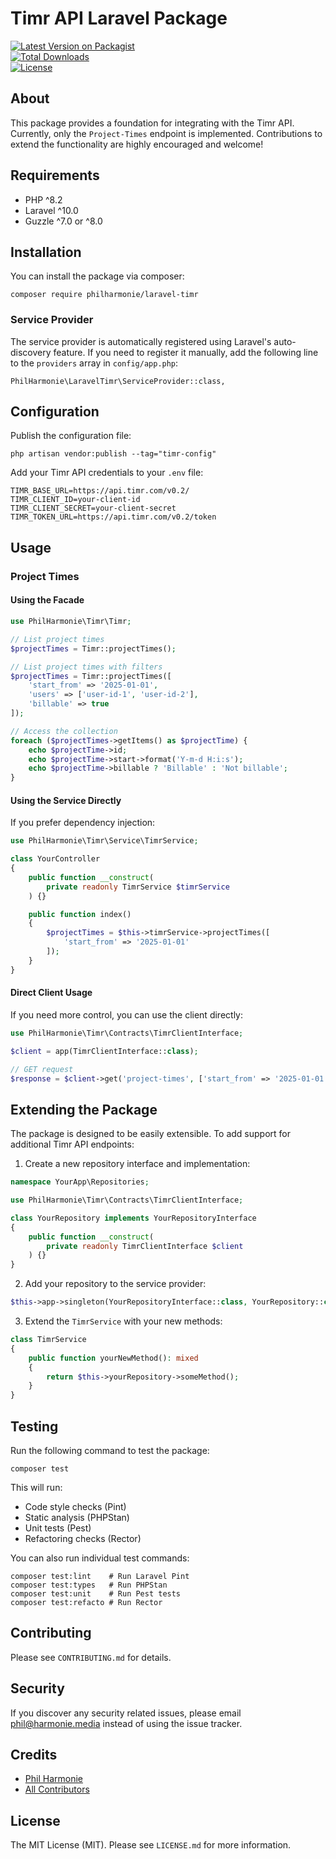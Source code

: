 # Timr API Laravel Package

[![Latest Version on Packagist](https://img.shields.io/packagist/v/philharmonie/laravel-timr.svg?style=flat-square)](https://packagist.org/packages/philharmonie/laravel-timr)  
[![Total Downloads](https://img.shields.io/packagist/dt/philharmonie/laravel-timr.svg?style=flat-square)](https://packagist.org/packages/philharmonie/laravel-timr)  
[![License](https://img.shields.io/packagist/l/philharmonie/laravel-timr.svg?style=flat-square)](https://packagist.org/packages/philharmonie/laravel-timr)

## About

This package provides a foundation for integrating with the Timr API. Currently, only the `Project-Times` endpoint is implemented. Contributions to extend the functionality are highly encouraged and welcome!

## Requirements

- PHP ^8.2
- Laravel ^10.0
- Guzzle ^7.0 or ^8.0

## Installation

You can install the package via composer:

```
composer require philharmonie/laravel-timr
```

### Service Provider

The service provider is automatically registered using Laravel's auto-discovery feature. If you need to register it manually, add the following line to the `providers` array in `config/app.php`:

```
PhilHarmonie\LaravelTimr\ServiceProvider::class,
```

## Configuration

Publish the configuration file:

```
php artisan vendor:publish --tag="timr-config"
```

Add your Timr API credentials to your `.env` file:

```
TIMR_BASE_URL=https://api.timr.com/v0.2/
TIMR_CLIENT_ID=your-client-id
TIMR_CLIENT_SECRET=your-client-secret
TIMR_TOKEN_URL=https://api.timr.com/v0.2/token
```

## Usage

### Project Times

#### Using the Facade

```php
use PhilHarmonie\Timr\Timr;

// List project times
$projectTimes = Timr::projectTimes();

// List project times with filters
$projectTimes = Timr::projectTimes([
    'start_from' => '2025-01-01',
    'users' => ['user-id-1', 'user-id-2'],
    'billable' => true
]);

// Access the collection
foreach ($projectTimes->getItems() as $projectTime) {
    echo $projectTime->id;
    echo $projectTime->start->format('Y-m-d H:i:s');
    echo $projectTime->billable ? 'Billable' : 'Not billable';
}
```

#### Using the Service Directly

If you prefer dependency injection:

```php
use PhilHarmonie\Timr\Service\TimrService;

class YourController
{
    public function __construct(
        private readonly TimrService $timrService
    ) {}

    public function index()
    {
        $projectTimes = $this->timrService->projectTimes([
            'start_from' => '2025-01-01'
        ]);
    }
}
```

#### Direct Client Usage

If you need more control, you can use the client directly:

```php
use PhilHarmonie\Timr\Contracts\TimrClientInterface;

$client = app(TimrClientInterface::class);

// GET request
$response = $client->get('project-times', ['start_from' => '2025-01-01']);
```

## Extending the Package

The package is designed to be easily extensible. To add support for additional Timr API endpoints:

1. Create a new repository interface and implementation:

```php
namespace YourApp\Repositories;

use PhilHarmonie\Timr\Contracts\TimrClientInterface;

class YourRepository implements YourRepositoryInterface
{
    public function __construct(
        private readonly TimrClientInterface $client
    ) {}
}
```

2. Add your repository to the service provider:

```php
$this->app->singleton(YourRepositoryInterface::class, YourRepository::class);
```

3. Extend the `TimrService` with your new methods:

```php
class TimrService
{
    public function yourNewMethod(): mixed
    {
        return $this->yourRepository->someMethod();
    }
}
```

## Testing

Run the following command to test the package:

```
composer test
```

This will run:

- Code style checks (Pint)
- Static analysis (PHPStan)
- Unit tests (Pest)
- Refactoring checks (Rector)

You can also run individual test commands:

```
composer test:lint    # Run Laravel Pint
composer test:types   # Run PHPStan
composer test:unit    # Run Pest tests
composer test:refacto # Run Rector
```

## Contributing

Please see `CONTRIBUTING.md` for details.

## Security

If you discover any security related issues, please email phil@harmonie.media instead of using the issue tracker.

## Credits

- [Phil Harmonie](https://github.com/philharmonie)
- [All Contributors](../../contributors)

## License

The MIT License (MIT). Please see `LICENSE.md` for more information.
